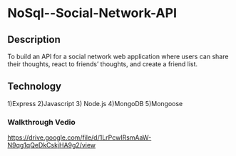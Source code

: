 # NoSql--Social-Network-API

## Description
To build an API for a social network web application where users can share their thoughts, react to friends’ thoughts, and create a friend list. 
## Technology
1)Express
2)Javascript
3) Node.js
4)MongoDB
5)Mongoose

### Walkthrough Vedio

https://drive.google.com/file/d/1LrPcwIRsmAaW-N9qg1qQeDkCskjHA9g2/view

